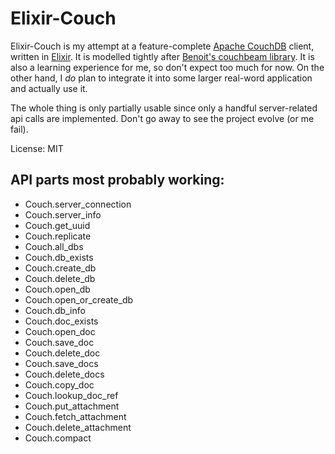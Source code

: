 # Elixir-Couch

Elixir-Couch is my attempt at a feature-complete [Apache CouchDB](http://couchdb.apache.org) client, written in [Elixir](http://elixir-lang.org).
It is modelled tightly after [Benoit's couchbeam library](https://github.com/benoitc/couchbeam). 
It is also a learning  experience for me, so don't expect too much for now. 
On the other hand, I _do_ plan to integrate it into some larger real-word application 
and actually use it.

The whole thing is only partially usable since only a handful server-related api calls
are implemented. Don't go away to see the project evolve (or me fail).

License: MIT

## API parts most probably working:

* Couch.server_connection
* Couch.server_info
* Couch.get_uuid
* Couch.replicate
* Couch.all_dbs
* Couch.db_exists
* Couch.create_db
* Couch.delete_db
* Couch.open_db
* Couch.open_or_create_db
* Couch.db_info
* Couch.doc_exists
* Couch.open_doc
* Couch.save_doc
* Couch.delete_doc
* Couch.save_docs
* Couch.delete_docs
* Couch.copy_doc
* Couch.lookup_doc_ref
* Couch.put_attachment
* Couch.fetch_attachment
* Couch.delete_attachment
* Couch.compact
